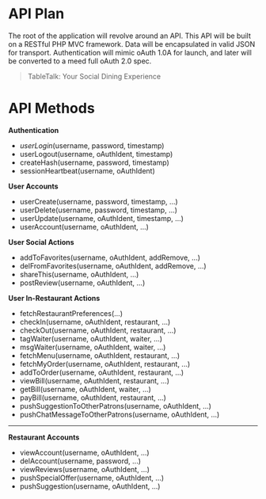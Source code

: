API Plan
========

The root of the application will revolve around an API. This API will 
be built on a RESTful PHP MVC framework. Data will be encapsulated in 
valid JSON for transport. Authentication will mimic oAuth 1.0A for 
launch, and later will be converted to a meed full oAuth 2.0 spec.

> TableTalk: Your Social Dining Experience

API Methods
===========

**Authentication**
* _userLogin_(username, password, timestamp)
* userLogout(username, oAuthIdent, timestamp)
* createHash(username, password, timestamp)
* sessionHeartbeat(username, oAuthIdent)

**User Accounts**
* userCreate(username, password, timestamp, ...)
* userDelete(username, password, timestamp, ...)
* userUpdate(username, oAuthIdent, timestamp, ...)
* userAccount(username, oAuthIdent, ...)

**User Social Actions**
* addToFavorites(username, oAuthIdent, addRemove, ...)
* delFromFavorites(username, oAuthIdent, addRemove, ...)
* shareThis(username, oAuthIdent, ...)
* postReview(username, oAuthIdent, ...)

**User In-Restaurant Actions**
* fetchRestaurantPreferences(...)
* checkIn(username, oAuthIdent, restaurant, ...)
* checkOut(username, oAuthIdent, restaurant, ...)
* tagWaiter(username, oAuthIdent, waiter, ...)
* msgWaiter(username, oAuthIdent, waiter, ...)
* fetchMenu(username, oAuthIdent, restaurant, ...)
* fetchMyOrder(username, oAuthIdent, restaurant, ...)
* addToOrder(username, oAuthIdent, restaurant, ...)
* viewBill(username, oAuthIdent, restaurant, ...)
* getBill(username, oAuthIdent, waiter, ...)
* payBill(username, oAuthIdent, restaurant, ...)
* pushSuggestionToOtherPatrons(username, oAuthIdent, ...)
* pushChatMessageToOtherPatrons(username, oAuthIdent, ...)

------------------------

**Restaurant Accounts**
* viewAccount(username, oAuthIdent, ...)
* delAccount(username, password, ...)
* viewReviews(username, oAuthIdent, ...)
* pushSpecialOffer(username, oAuthIdent, ...)
* pushSuggestion(username, oAuthIdent, ...)
